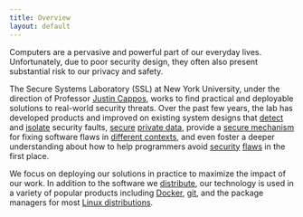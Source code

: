 ```yaml
---
title: Overview
layout: default
---
```


Computers are a pervasive and powerful part of our everyday lives.  Unfortunately, due to poor security design, they often also present substantial risk to our privacy and safety.

The Secure Systems Laboratory (SSL) at New York University, under the
direction of Professor [Justin Cappos](personalpages/jcappos/), works
to find practical and
deployable solutions to real-world security threats.   Over the past few
years, the lab has developed products and improved on existing system
designs that [detect](projects#crashsimulator) and
[isolate](projects#lind) security faults, [secure](projects#pph)
[private data](projects#sensibility),
provide a [secure mechanism](projects#tuf) for fixing software flaws in
[different contexts](projects#uptane), and even foster a deeper
understanding about how to help programmers avoid 
[security](projects#blindspots) [flaws](projects#atoms) in the first place.

We focus on deploying our solutions in practice to maximize the impact
of our work.  In addition to the software we
[distribute](projects#seattle),
our technology is used in a
variety of popular products including [Docker](https://www.docker.com/),
[git](https://git-scm.com/), and the package managers for most [Linux
distributions](https://en.wikipedia.org/wiki/Linux).
